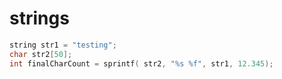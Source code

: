 # strings

```c
string str1 = "testing";
char str2[50];
int finalCharCount = sprintf( str2, "%s %f", str1, 12.345);
```
